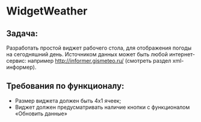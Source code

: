 # WidgetWeather

## Задача:
Разработать простой виджет рабочего стола, для отображения погоды на сегодняшний день.
Источником данных может быть любой интернет-сервис: например http://informer.gismeteo.ru/ (смотреть раздел xml-информер).

## Требования по функционалу:
-	Размер виджета должен быть 4х1 ячеек;
-	Виджет должен предусматривать наличие кнопки с функционалом «Обновить данные»
